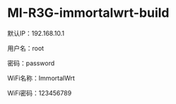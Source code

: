 # MI-R3G-immortalwrt-build

默认IP：192.168.10.1

用户名：root

密码：password

WiFi名称：ImmortalWrt

WiFi密码：123456789